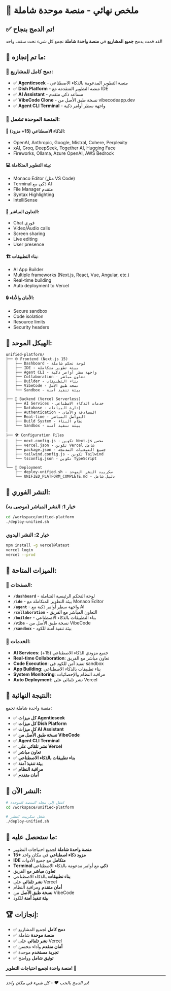 # 🎯 ملخص نهائي - منصة موحدة شاملة

## ✅ تم الدمج بنجاح!

لقد قمت بدمج **جميع المشاريع** في **منصة واحدة شاملة** تجمع كل شيء تحت سقف واحد!

## 🚀 ما تم إنجازه:

### 🔄 دمج كامل للمشاريع:
- ✅ **Agenticseek** - منصة التطوير المدعومة بالذكاء الاصطناعي
- ✅ **Dish Platform** - منصة التطوير المتقدمة مع IDE
- ✅ **AI Assistant** - مساعد ذكي متقدم
- ✅ **VibeCode Clone** - نسخة طبق الأصل من vibecodeapp.dev
- ✅ **Agent CLI Terminal** - واجهة سطر أوامر ذكية

### 🎯 المنصة الموحدة تشمل:

#### 🤖 الذكاء الاصطناعي (15+ مزود):
- OpenAI, Anthropic, Google, Mistral, Cohere, Perplexity
- xAI, Groq, DeepSeek, Together AI, Hugging Face
- Fireworks, Ollama, Azure OpenAI, AWS Bedrock

#### 💻 بيئة التطوير المتكاملة:
- Monaco Editor (مثل VS Code)
- Terminal ذكي مع AI
- File Manager متقدم
- Syntax Highlighting
- IntelliSense

#### 👥 التعاون المباشر:
- Chat فوري
- Video/Audio calls
- Screen sharing
- Live editing
- User presence

#### 🏗️ بناء التطبيقات:
- AI App Builder
- Multiple frameworks (Next.js, React, Vue, Angular, etc.)
- Real-time building
- Auto deployment to Vercel

#### 🔒 الأمان والأداء:
- Secure sandbox
- Code isolation
- Resource limits
- Security headers

## 📁 الهيكل الموحد:

```
unified-platform/
├── 🌐 Frontend (Next.js 15)
│   ├── Dashboard - لوحة تحكم شاملة
│   ├── IDE - بيئة تطوير متكاملة
│   ├── Agent CLI - واجهة سطر أوامر ذكية
│   ├── Collaboration - تعاون مباشر
│   ├── Builder - بناء التطبيقات
│   ├── VibeCode - نسخة طبق الأصل
│   └── Sandbox - بيئة تنفيذ آمنة
│
├── 🔧 Backend (Vercel Serverless)
│   ├── AI Services - خدمات الذكاء الاصطناعي
│   ├── Database - إدارة البيانات
│   ├── Authentication - المصادقة والأمان
│   ├── Real-time - التواصل المباشر
│   ├── Build System - نظام البناء
│   └── Sandbox - بيئة تنفيذ آمنة
│
├── 🛠️ Configuration Files
│   ├── next.config.js - تكوين Next.js محسن
│   ├── vercel.json - تكوين Vercel شامل
│   ├── package.json - جميع التبعيات المدمجة
│   ├── tailwind.config.js - تكوين Tailwind
│   └── tsconfig.json - تكوين TypeScript
│
└── 🚀 Deployment
    ├── deploy-unified.sh - سكريبت النشر الموحد
    └── UNIFIED_PLATFORM_COMPLETE.md - دليل شامل
```

## 🚀 النشر الفوري:

### خيار 1: النشر المباشر (موصى به)
```bash
cd /workspace/unified-platform
./deploy-unified.sh
```

### خيار 2: النشر اليدوي
```bash
npm install -g vercel@latest
vercel login
vercel --prod
```

## 🎯 الميزات المتاحة:

### 📱 الصفحات:
- **`/dashboard`** - لوحة التحكم الرئيسية الشاملة
- **`/ide`** - بيئة التطوير المتكاملة مع Monaco Editor
- **`/agent`** - واجهة سطر أوامر ذكية مع AI
- **`/collaboration`** - التعاون المباشر مع الفريق
- **`/builder`** - بناء التطبيقات بالذكاء الاصطناعي
- **`/vibe`** - نسخة طبق الأصل من VibeCode
- **`/sandbox`** - بيئة تنفيذ آمنة للكود

### 🔧 الخدمات:
- **AI Services**: جميع مزودي الذكاء الاصطناعي (15+)
- **Real-time Collaboration**: تعاون مباشر مع الفريق
- **Code Execution**: تنفيذ آمن للكود في sandbox
- **App Building**: بناء تطبيقات بالذكاء الاصطناعي
- **System Monitoring**: مراقبة النظام والإحصائيات
- **Auto Deployment**: نشر تلقائي على Vercel

## 🎊 النتيجة النهائية:

منصة واحدة شاملة تجمع:
- ✅ **كل ميزات Agenticseek**
- ✅ **كل ميزات Dish Platform**  
- ✅ **كل ميزات AI Assistant**
- ✅ **نسخة طبق الأصل من VibeCode**
- ✅ **Agent CLI Terminal**
- ✅ **نشر تلقائي على Vercel**
- ✅ **تعاون مباشر**
- ✅ **بناء تطبيقات بالذكاء الاصطناعي**
- ✅ **بيئة تنفيذ آمنة**
- ✅ **مراقبة النظام**
- ✅ **أمان متقدم**

## 🚀 النشر الآن:

```bash
# انتقل إلى مجلد المنصة الموحدة
cd /workspace/unified-platform

# شغل سكريبت النشر
./deploy-unified.sh
```

## 🎯 ما ستحصل عليه:

- **منصة واحدة شاملة** لجميع احتياجات التطوير
- **15+ مزود ذكاء اصطناعي** في مكان واحد
- **IDE متكامل** مع جميع الأدوات
- **Terminal ذكي** مع أوامر مدعومة بالذكاء الاصطناعي
- **تعاون مباشر** مع الفريق
- **بناء تطبيقات** بالذكاء الاصطناعي
- **نشر تلقائي** على Vercel
- **أمان متقدم** ومراقبة النظام
- **نسخة طبق الأصل** من VibeCode
- **بيئة تنفيذ آمنة** للكود

## 🏆 إنجازات:

- ✅ **دمج كامل** لجميع المشاريع
- ✅ **منصة موحدة** شاملة
- ✅ **نشر تلقائي** على Vercel
- ✅ **أمان متقدم** وأداء محسن
- ✅ **تجربة مستخدم** موحدة
- ✅ **توثيق شامل** وواضح

**منصة واحدة لجميع احتياجات التطوير! 🚀**

---

*تم الدمج بالحب ❤️ - كل شيء في مكان واحد!*